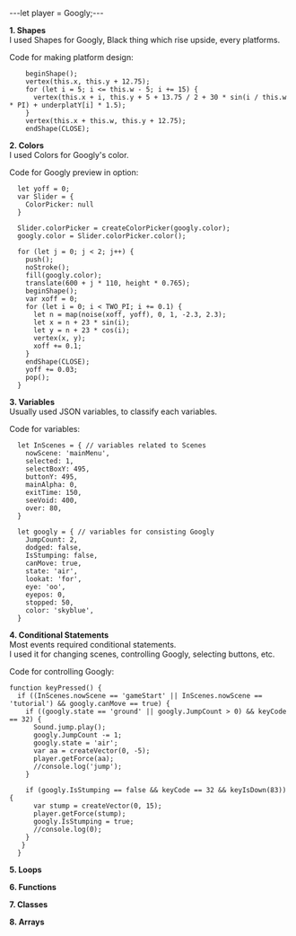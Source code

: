 ---let player = Googly;---

**1. Shapes**  
I used Shapes for Googly, Black thing which rise upside, every platforms.  
  
Code for making platform design:  
``` 
    beginShape();
    vertex(this.x, this.y + 12.75);
    for (let i = 5; i <= this.w - 5; i += 15) {
      vertex(this.x + i, this.y + 5 + 13.75 / 2 + 30 * sin(i / this.w * PI) + underplatY[i] * 1.5);
    }
    vertex(this.x + this.w, this.y + 12.75);
    endShape(CLOSE);
```
    
**2. Colors**  
I used Colors for Googly's color.  
  
Code for Googly preview in option:  
```
  let yoff = 0;
  var Slider = {
    ColorPicker: null
  }

  Slider.colorPicker = createColorPicker(googly.color);
  googly.color = Slider.colorPicker.color();

  for (let j = 0; j < 2; j++) {
    push();
    noStroke();
    fill(googly.color);
    translate(600 + j * 110, height * 0.765);
    beginShape();
    var xoff = 0;
    for (let i = 0; i < TWO_PI; i += 0.1) {
      let n = map(noise(xoff, yoff), 0, 1, -2.3, 2.3);
      let x = n + 23 * sin(i);
      let y = n + 23 * cos(i);
      vertex(x, y);
      xoff += 0.1;
    }
    endShape(CLOSE);
    yoff += 0.03;
    pop();
  }
```  

**3. Variables**  
Usually used JSON variables, to classify each variables.

Code for variables:
```
  let InScenes = { // variables related to Scenes
    nowScene: 'mainMenu',
    selected: 1,
    selectBoxY: 495,
    buttonY: 495,
    mainAlpha: 0,
    exitTime: 150,
    seeVoid: 400,
    over: 80,
  }
  
  let googly = { // variables for consisting Googly
    JumpCount: 2,
    dodged: false,
    IsStumping: false,
    canMove: true,
    state: 'air',
    lookat: 'for',
    eye: 'oo',
    eyepos: 0,
    stopped: 50,
    color: 'skyblue',
  }
```

**4. Conditional Statements**  
Most events required conditional statements.  
I used it for changing scenes, controlling Googly, selecting buttons, etc.  
  
Code for controlling Googly:
```
function keyPressed() {
  if ((InScenes.nowScene == 'gameStart' || InScenes.nowScene == 'tutorial') && googly.canMove == true) {
    if ((googly.state == 'ground' || googly.JumpCount > 0) && keyCode == 32) {
      Sound.jump.play();
      googly.JumpCount -= 1;
      googly.state = 'air';
      var aa = createVector(0, -5);
      player.getForce(aa);
      //console.log('jump');
    }

    if (googly.IsStumping == false && keyCode == 32 && keyIsDown(83)) {
      var stump = createVector(0, 15);
      player.getForce(stump);
      googly.IsStumping = true;
      //console.log(0);
    }
   }
  }
```

**5. Loops**  


**6. Functions**

**7. Classes**

**8. Arrays**
